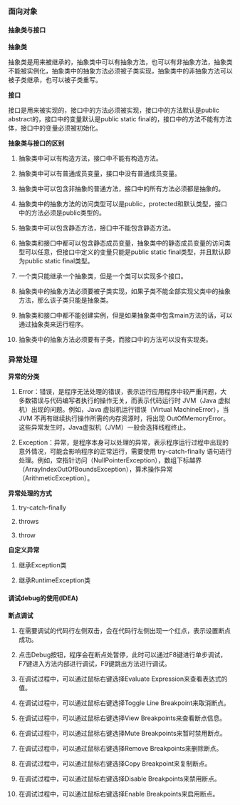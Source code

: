 ### 面向对象
#### 抽象类与接口

**抽象类**

抽象类是用来被继承的，抽象类中可以有抽象方法，也可以有非抽象方法，抽象类不能被实例化，抽象类中的抽象方法必须被子类实现，抽象类中的非抽象方法可以被子类继承，也可以被子类重写。

**接口**

接口是用来被实现的，接口中的方法必须被实现，接口中的方法默认是public abstract的，接口中的变量默认是public static final的，接口中的方法不能有方法体，接口中的变量必须被初始化。

**抽象类与接口的区别**

1. 抽象类中可以有构造方法，接口中不能有构造方法。

2. 抽象类中可以有普通成员变量，接口中没有普通成员变量。

3. 抽象类中可以包含非抽象的普通方法，接口中的所有方法必须都是抽象的。

4. 抽象类中的抽象方法的访问类型可以是public，protected和默认类型，接口中的方法必须是public类型的。

5. 抽象类中可以包含静态方法，接口中不能包含静态方法。

6. 抽象类和接口中都可以包含静态成员变量，抽象类中的静态成员变量的访问类型可以任意，但接口中定义的变量只能是public static final类型，并且默认即为public static final类型。

7. 一个类只能继承一个抽象类，但是一个类可以实现多个接口。

8. 抽象类中的抽象方法必须要被子类实现，如果子类不能全部实现父类中的抽象方法，那么该子类只能是抽象类。

9. 抽象类和接口中都不能创建实例，但是如果抽象类中包含main方法的话，可以通过抽象类来运行程序。

10. 抽象类中的抽象方法必须要有子类，而接口中的方法可以没有实现类。

### 异常处理

**异常的分类**

1. Error：错误，是程序无法处理的错误，表示运行应用程序中较严重问题，大多数错误与代码编写者执行的操作无关，而表示代码运行时 JVM（Java 虚拟机）出现的问题。例如，Java 虚拟机运行错误（Virtual MachineError），当 JVM 不再有继续执行操作所需的内存资源时，将出现 OutOfMemoryError。这些异常发生时，Java虚拟机（JVM）一般会选择线程终止。

2. Exception：异常，是程序本身可以处理的异常，表示程序运行过程中出现的意外情况，可能会影响程序的正常运行，需要使用 try-catch-finally 语句进行处理。例如，空指针访问（NullPointerException），数组下标越界（ArrayIndexOutOfBoundsException），算术操作异常（ArithmeticException）。

**异常处理的方式**

1. try-catch-finally

2. throws

3. throw

**自定义异常**

1. 继承Exception类

2. 继承RuntimeException类

#### 调试debug的使用(IDEA)

**断点调试**

1. 在需要调试的代码行左侧双击，会在代码行左侧出现一个红点，表示设置断点成功。

2. 点击Debug按钮，程序会在断点处暂停，此时可以通过F8键进行单步调试，F7键进入方法内部进行调试，F9键跳出方法进行调试。

3. 在调试过程中，可以通过鼠标右键选择Evaluate Expression来查看表达式的值。

4. 在调试过程中，可以通过鼠标右键选择Toggle Line Breakpoint来取消断点。

5. 在调试过程中，可以通过鼠标右键选择View Breakpoints来查看断点信息。

6. 在调试过程中，可以通过鼠标右键选择Mute Breakpoints来暂时禁用断点。

7. 在调试过程中，可以通过鼠标右键选择Remove Breakpoints来删除断点。

8. 在调试过程中，可以通过鼠标右键选择Copy Breakpoint来复制断点。

9. 在调试过程中，可以通过鼠标右键选择Disable Breakpoints来禁用断点。

10. 在调试过程中，可以通过鼠标右键选择Enable Breakpoints来启用断点。
